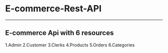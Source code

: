 # E-commerce-Rest-API
--------------
E-commerce Api with 6 resources
--------------
1.Admin
2.Customer
3.Clerks
4.Products
5.Orders
6.Categories
